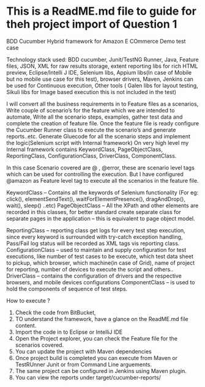 # This is a ReadME.md file to guide for theh project import of Question 1

BDD Cucumber Hybrid framework for Amazon E COmmerce Demo test case

Technology stack used: BDD cucumber, Junit/TestNG Runner, Java, Feature files, JSON, XML for raw results storage, extent reporting libs for rich HTML preview, Eclipse/Intelli J IDE, Selenium libs, Appium libs(In case of Mobile but no mobile use case for this test), browser drivers, Maven, Jenkins can be used for Continuous execution, Other tools ( Galen libs for layout testing, Sikuli libs for Image based execution this is not included in the test)

I will convert all the business requirements in to Feature files as a scenarios, Write couple of scenario’s for the feature which we are intended to automate, Write all the scenario steps, examples, gather test data and complete the creation of feature file. Once the feature file is ready configure the Cucumber Runner class to execute the scenario’s and generate reports..etc. Generate Gluecode for all the scenario steps and implement the logic(Selenium script with Internal framework) On very high level my Internal framework contains KeywordClass, PageObjectClass, ReportingClass, ConfigurationClass, DriverClass, ComponentClass.

In this case Scenario covered are @ , @error,  these are scenario level tags which can be used for controlling the execution. But I have configured @amazon as Feature level tag to execute all the scenarios in the feature file.

KeywordClass – Contains all the keywords of Selenium functionality (For eg: click(), elementSendText(), waitForElementPresence(), dragAndDrop(), wait(), sleep() ..etc) PageObjectClass – All the XPath and other elements are recorded in this classes, for better standard create separate class for separate pages in the application – this is equivalent to page object model.

ReportingClass – reporting class get logs for every test step execution, since every keyword is surrounded with try-catch exception handling, Pass/Fail log status will be recorded as XML tags vis reporting class. ConfigurationClass – used to maintain and supply configuration for test executions, like number of test cases to be execute, which test data sheet to pickup, which browser, which machine(in case of Grid), name of project for reporting, number of devices to execute the script and others.. DriverClass – contains the configuration of drivers and the respective browsers, and mobile devices configurations ComponentClass – is used to hold the components of sequence of test steps.

How to execute ?

1. Check the code from BitBucket,
2. TO understand the framework, have a glance on the ReadME.md file content.
3. Import the code in to Eclipse or IntelliJ IDE
4. Open the Project explorer, you can check the Feature file for the scenarios covered.
5. You can update the project with Maven dependencies
6. Once project build is completed you can execute from Maven or TestRUnner Junit or from Command Line arguements.
7. The same project can be configured in Jenkins using Maven plugin.
8. You can view the reports under target/cucumber-reports/


